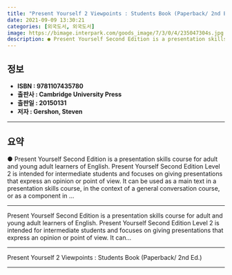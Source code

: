 ```yaml
---
title: "Present Yourself 2 Viewpoints : Students Book (Paperback/ 2nd Ed.)"
date: 2021-09-09 13:30:21
categories: [외국도서, 외국도서]
image: https://bimage.interpark.com/goods_image/7/3/0/4/235047304s.jpg
description: ● Present Yourself Second Edition is a presentation skills course for adult and young adult learners of English. Present Yourself Second Edition Level 2 is int
---
```


## **정보**

- **ISBN : 9781107435780**
- **출판사 : Cambridge University Press**
- **출판일 : 20150131**
- **저자 : Gershon, Steven**

------



## **요약**

●  Present Yourself Second Edition is a presentation skills course for adult and young adult learners of English. Present Yourself Second Edition Level 2 is intended for intermediate students and focuses on giving presentations that express an opinion or point of view. It can be used as a main text in a presentation skills course, in the context of a general conversation course, or as a component in ...

------

Present Yourself Second Edition is a presentation skills course for adult and young adult learners of English. Present Yourself Second Edition Level 2 is intended for intermediate students and focuses on giving presentations that express an opinion or point of view. It can... 

------


Present Yourself 2 Viewpoints : Students Book (Paperback/ 2nd Ed.) 

------


